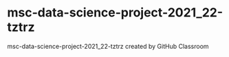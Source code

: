 # msc-data-science-project-2021_22-tztrz
msc-data-science-project-2021_22-tztrz created by GitHub Classroom

